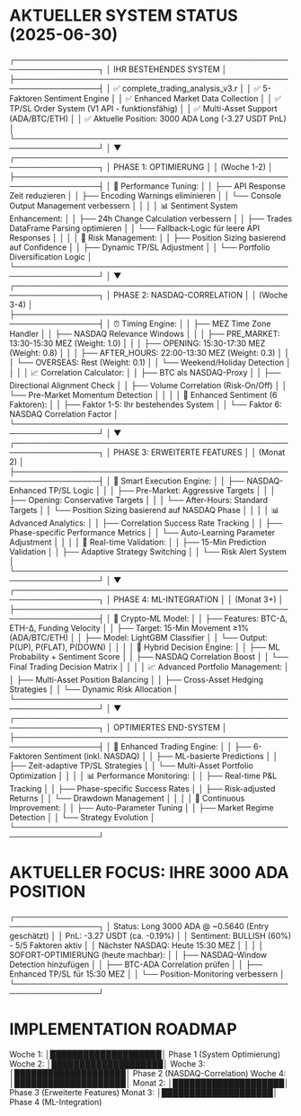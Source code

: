 AKTUELLER SYSTEM STATUS (2025-06-30)
=====================================

┌─────────────────────────────────────────────────────────────────┐
│                    IHR BESTEHENDES SYSTEM                      │
├─────────────────────────────────────────────────────────────────┤
│ ✅ complete_trading_analysis_v3.r                              │
│ ✅ 5-Faktoren Sentiment Engine                                 │
│ ✅ Enhanced Market Data Collection                              │
│ ✅ TP/SL Order System (V1 API - funktionsfähig)               │
│ ✅ Multi-Asset Support (ADA/BTC/ETH)                           │
│ ✅ Aktuelle Position: 3000 ADA Long (-3.27 USDT PnL)          │
└─────────────────────────────────────────────────────────────────┘
                                │
                                ▼
┌─────────────────────────────────────────────────────────────────┐
│                    PHASE 1: OPTIMIERUNG                        │
│                    (Woche 1-2)                                 │
├─────────────────────────────────────────────────────────────────┤
│ 🔧 Performance Tuning:                                         │
│    ├── API Response Zeit reduzieren                            │
│    ├── Encoding Warnings eliminieren                           │
│    └── Console Output Management verbessern                    │
│                                                                 │
│ 📊 Sentiment System Enhancement:                               │
│    ├── 24h Change Calculation verbessern                       │
│    ├── Trades DataFrame Parsing optimieren                     │
│    └── Fallback-Logic für leere API Responses                  │
│                                                                 │
│ 🎯 Risk Management:                                            │
│    ├── Position Sizing basierend auf Confidence                │
│    ├── Dynamic TP/SL Adjustment                                │
│    └── Portfolio Diversification Logic                         │
└─────────────────────────────────────────────────────────────────┘
                                │
                                ▼
┌─────────────────────────────────────────────────────────────────┐
│                PHASE 2: NASDAQ-CORRELATION                     │
│                    (Woche 3-4)                                 │
├─────────────────────────────────────────────────────────────────┤
│ ⏰ Timing Engine:                                              │
│    ├── MEZ Time Zone Handler                                   │
│    ├── NASDAQ Relevance Windows                                │
│    │   ├── PRE_MARKET:  13:30-15:30 MEZ (Weight: 1.0)        │
│    │   ├── OPENING:     15:30-17:30 MEZ (Weight: 0.8)        │
│    │   ├── AFTER_HOURS: 22:00-13:30 MEZ (Weight: 0.3)        │
│    │   └── OVERSEAS:    Rest (Weight: 0.1)                    │
│    └── Weekend/Holiday Detection                               │
│                                                                 │
│ 📈 Correlation Calculator:                                     │
│    ├── BTC als NASDAQ-Proxy                                    │
│    ├── Directional Alignment Check                             │
│    ├── Volume Correlation (Risk-On/Off)                        │
│    └── Pre-Market Momentum Detection                           │
│                                                                 │
│ 🧮 Enhanced Sentiment (6 Faktoren):                           │
│    ├── Faktor 1-5: Ihr bestehendes System                     │
│    └── Faktor 6: NASDAQ Correlation Factor                     │
└─────────────────────────────────────────────────────────────────┘
                                │
                                ▼
┌─────────────────────────────────────────────────────────────────┐
│            PHASE 3: ERWEITERTE FEATURES                        │
│                    (Monat 2)                                   │
├─────────────────────────────────────────────────────────────────┤
│ 🚀 Smart Execution Engine:                                     │
│    ├── NASDAQ-Enhanced TP/SL Logic                             │
│    │   ├── Pre-Market: Aggressive Targets                     │
│    │   ├── Opening: Conservative Targets                       │
│    │   └── After-Hours: Standard Targets                      │
│    └── Position Sizing basierend auf NASDAQ Phase             │
│                                                                 │
│ 📊 Advanced Analytics:                                         │
│    ├── Correlation Success Rate Tracking                       │
│    ├── Phase-specific Performance Metrics                      │
│    └── Auto-Learning Parameter Adjustment                      │
│                                                                 │
│ 🔄 Real-time Validation:                                       │
│    ├── 15-Min Prediction Validation                            │
│    ├── Adaptive Strategy Switching                             │
│    └── Risk Alert System                                       │
└─────────────────────────────────────────────────────────────────┘
                                │
                                ▼
┌─────────────────────────────────────────────────────────────────┐
│            PHASE 4: ML-INTEGRATION                             │
│                    (Monat 3+)                                  │
├─────────────────────────────────────────────────────────────────┤
│ 🧠 Crypto-ML Model:                                            │
│    ├── Features: BTC-Δ, ETH-Δ, Funding Velocity               │
│    ├── Target: 15-Min Movement ≥1% (ADA/BTC/ETH)              │
│    ├── Model: LightGBM Classifier                              │
│    └── Output: P(UP), P(FLAT), P(DOWN)                         │
│                                                                 │
│ 🎯 Hybrid Decision Engine:                                     │
│    ├── ML Probability + Sentiment Score                        │
│    ├── NASDAQ Correlation Boost                                │
│    └── Final Trading Decision Matrix                           │
│                                                                 │
│ 📈 Advanced Portfolio Management:                              │
│    ├── Multi-Asset Position Balancing                          │
│    ├── Cross-Asset Hedging Strategies                          │
│    └── Dynamic Risk Allocation                                 │
└─────────────────────────────────────────────────────────────────┘
                                │
                                ▼
┌─────────────────────────────────────────────────────────────────┐
│                OPTIMIERTES END-SYSTEM                          │
├─────────────────────────────────────────────────────────────────┤
│ 🎯 Enhanced Trading Engine:                                    │
│    ├── 6-Faktoren Sentiment (inkl. NASDAQ)                    │
│    ├── ML-basierte Predictions                                 │
│    ├── Zeit-adaptive TP/SL Strategies                          │
│    └── Multi-Asset Portfolio Optimization                      │
│                                                                 │
│ 📊 Performance Monitoring:                                     │
│    ├── Real-time P&L Tracking                                  │
│    ├── Phase-specific Success Rates                            │
│    ├── Risk-adjusted Returns                                   │
│    └── Drawdown Management                                     │
│                                                                 │
│ 🔄 Continuous Improvement:                                     │
│    ├── Auto-Parameter Tuning                                   │
│    ├── Market Regime Detection                                 │
│    └── Strategy Evolution                                      │
└─────────────────────────────────────────────────────────────────┘

AKTUELLER FOCUS: IHRE 3000 ADA POSITION
=======================================

┌─────────────────────────────────────────────────────────────────┐
│ Status: Long 3000 ADA @ ~0.5640 (Entry geschätzt)             │
│ PnL: -3.27 USDT (ca. -0.19%)                                   │
│ Sentiment: BULLISH (60%) - 5/5 Faktoren aktiv                  │
│ Nächster NASDAQ: Heute 15:30 MEZ                               │
│                                                                 │
│ SOFORT-OPTIMIERUNG (heute machbar):                            │
│ ├── NASDAQ-Window Detection hinzufügen                         │
│ ├── BTC-ADA Correlation prüfen                                 │
│ ├── Enhanced TP/SL für 15:30 MEZ                               │
│ └── Position-Monitoring verbessern                             │
└─────────────────────────────────────────────────────────────────┘

IMPLEMENTATION ROADMAP
=====================

Woche 1: │████████████████████│ Phase 1 (System Optimierung)
Woche 2: │████████████████████│ 
Woche 3: │████████████████████│ Phase 2 (NASDAQ-Correlation)
Woche 4: │████████████████████│
Monat 2: │████████████████████│ Phase 3 (Erweiterte Features)
Monat 3: │████████████████████│ Phase 4 (ML-Integration)